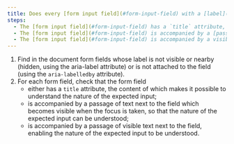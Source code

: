 ```yaml
---
title: Does every [form input field](#form-input-field) with a [label](#form-field-label) whose content is not visible or nearby (hidden, `aria-label`) or which is not [located next to](#label-and-field-located-next-to-each-other) the field (`aria-labelledby`), meet one of these conditions?
steps:
  - The [form input field](#form-input-field) has a `title` attribute, the content of which makes it possible to understand the nature of the expected input.
  - The [form input field](#form-input-field) is accompanied by a [passage of text](#passage-of-text-linked-by-aria-labelledby-or-aria-describedby) attached to the field, which becomes visible when the focus is taken, allowing the nature of the expected input to be understood.
  - The [form input field](#form-input-field) is accompanied by a visible [passage of text](#passage-of-text-linked-by-aria-labelledby-or-aria-describedby) attached to the field so that the nature of the expected input can be understood.
---
```


1. Find in the document form fields whose label is not visible or nearby (hidden, using the aria-label attribute) or is not attached to the field (using the `aria-labelledby` attribute).
2. For each form field, check that the form field
   - either has a `title` attribute, the content of which makes it possible to understand the nature of the expected input;
   - is accompanied by a passage of text next to the field which becomes visible when the focus is taken, so that the nature of the expected input can be understood;
   - is accompanied by a passage of visible text next to the field, enabling the nature of the expected input to be understood.
